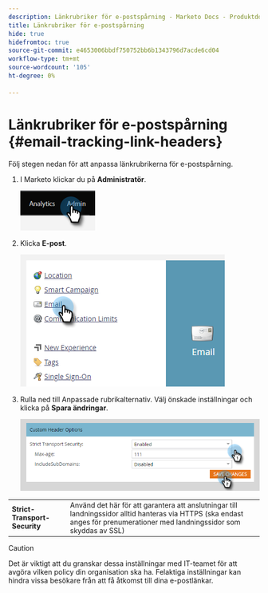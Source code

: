 ```yaml
---
description: Länkrubriker för e-postspårning - Marketo Docs - Produktdokumentation
title: Länkrubriker för e-postspårning
hide: true
hidefromtoc: true
source-git-commit: e4653006bbdf750752bb6b1343796d7acde6cd04
workflow-type: tm+mt
source-wordcount: '105'
ht-degree: 0%

---
```


# Länkrubriker för e-postspårning {#email-tracking-link-headers}

Följ stegen nedan för att anpassa länkrubrikerna för e-postspårning.

1. I Marketo klickar du på **Administratör**.

   ![](assets/email-tracking-link-headers-1.png)

1. Klicka **E-post**.

   ![](assets/email-tracking-link-headers-2.png)

1. Rulla ned till Anpassade rubrikalternativ. Välj önskade inställningar och klicka på **Spara ändringar**.

   ![](assets/email-tracking-link-headers-3.png)

<table>
 <tr>
  <td><strong>Strict-Transport-Security</strong></td>
  <td>Använd det här för att garantera att anslutningar till landningssidor alltid hanteras via HTTPS (ska endast anges för prenumerationer med landningssidor som skyddas av SSL)</td>
 </tr>
</table>

>[!CAUTION]
>
>Det är viktigt att du granskar dessa inställningar med IT-teamet för att avgöra vilken policy din organisation ska ha. Felaktiga inställningar kan hindra vissa besökare från att få åtkomst till dina e-postlänkar.
